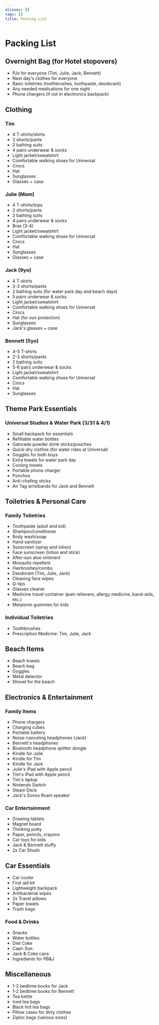 ```yaml
---
aliases: []
tags: []
title: Packing List
---
```


# Packing List

## Overnight Bag (for Hotel stopovers)

- PJs for everyone (Tim, Julie, Jack, Bennett)
- Next day's clothes for everyone
- Basic toiletries (toothbrushes, toothpaste, deodorant)
- Any needed medications for one night
- Phone chargers (if not in electronics backpack)

## Clothing

### Tim
- 4 T-shirts/shirts
- 2 shorts/pants
- 2 bathing suits
- 4 pairs underwear & socks
- Light jacket/sweatshirt
- Comfortable walking shoes for Universal
- Crocs
- Hat
- Sunglasses
- Glasses + case

### Julie (Mom)
- 4 T-shirts/tops
- 2 shorts/pants
- 2 bathing suits
- 4 pairs underwear & socks
- Bras (3-4)
- Light jacket/sweatshirt
- Comfortable walking shoes for Universal
- Crocs
- Hat
- Sunglasses
- Glasses + case

### Jack (9yo)
- 4 T-shirts
- 2-3 shorts/pants
- 2 bathing suits (for water park day and beach days)
- 5 pairs underwear & socks
- Light jacket/sweatshirt
- Comfortable walking shoes for Universal
- Crocs
- Hat (for sun protection)
- Sunglasses
- Jack's glasses + case

### Bennett (5yo)
- 4-5 T-shirts
- 2-3 shorts/pants
- 2 bathing suits
- 5-6 pairs underwear & socks
- Light jacket/sweatshirt
- Comfortable walking shoes for Universal
- Crocs
- Hat
- Sunglasses

## Theme Park Essentials

### Universal Studios & Water Park (3/31 & 4/1)
- Small backpack for essentials
- Refillable water bottles
- Gatorade powder drink sticks/pouches
- Quick-dry clothes (for water rides at Universal)
- Goggles for both boys
- Extra towels for water park day
- Cooling towels
- Portable phone charger
- Ponchos
- Anti-chafing sticks
- Air Tag wristbands for Jack and Bennett

## Toiletries & Personal Care

### Family Toiletries
- Toothpaste (adult and kid)
- Shampoo/conditioner
- Body wash/soap
- Hand sanitizer
- Sunscreen (spray and lotion)
- Face sunscreen (lotion and stick)
- After-sun aloe ointment
- Mosquito repellent
- Hairbrushes/combs
- Deodorant (Tim, Julie, Jack)
- Cleaning face wipes
- Q-tips
- Glasses cleaner
- Medicine travel container (pain relievers, allergy medicine, band-aids, etc.)
- Melatonin gummies for kids

### Individual Toiletries
- Toothbrushes
- Prescription Medicine: Tim, Julie, Jack

## Beach Items
- Beach towels
- Beach bag
- Goggles
- Metal detector
- Shovel for the beach

## Electronics & Entertainment

### Family Items
- Phone chargers
- Charging cubes
- Portable battery
- Noise-canceling headphones (Jack)
- Bennett's headphones
- Bluetooth headphone splitter dongle
- Kindle for Julie
- Kindle for Tim
- Kindle for Jack
- Julie's iPad with Apple pencil
- Tim's iPad with Apple pencil
- Tim's laptop
- Nintendo Switch
- Steam Deck
- Jack's Sonos Roam speaker

### Car Entertainment
- Drawing tablets
- Magnet board
- Thinking putty
- Paper, pencils, crayons
- Car toys for kids
- Jack & Bennett stuffy
- 2x Car Shush

## Car Essentials
- Car cooler
- First aid kit
- Lightweight backpack
- Antibacterial wipes
- 2x Travel pillows
- Paper towels
- Trash bags

### Food & Drinks
- Snacks
- Water bottles
- Diet Coke
- Capri Sun
- Jack & Coke cans
- Ingredients for PB&J

## Miscellaneous
- 1-2 bedtime books for Jack
- 1-2 bedtime books for Bennett
- Tea kettle
- Iced tea bags
- Black hot tea bags
- Pillow cases for dirty clothes
- Ziploc bags (various sizes)
